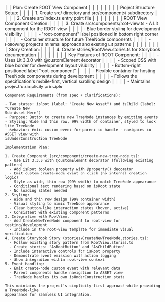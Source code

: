 │ │ Plan: Create ROOT View Component                                                                                                                               │ │
│ │                                                                                                                                                                │ │
│ │ Project Structure Setup:                                                                                                                                       │ │
│ │ 1. Create src/ directory and src/components/ subdirectory                                                                                                      │ │
│ │ 2. Create src/index.ts entry point file                                                                                                                        │ │
│ │                                                                                                                                                                │ │
│ │ ROOT View Component Creation:                                                                                                                                  │ │
│ │ 3. Create src/components/root-view.ts - A Lit component for the ROOT view                                                                                      │ │
│ │ - Blue border styling for development visibility                                                                                                               │ │
│ │ - "root-component" label positioned in bottom right corner                                                                                                     │ │
│ │ - Container structure for future TreeNode components                                                                                                           │ │
│ │ - Following project's minimal approach and existing Lit patterns                                                                                               │ │
│ │                                                                                                                                                                │ │
│ │ Story Creation:                                                                                                                                                │ │
│ │ 4. Create stories/RootView.stories.ts for Storybook documentation                                                                                              │ │
│ │                                                                                                                                                                │ │
│ │ Key Features of ROOT Component:                                                                                                                                │ │
│ │ - Uses Lit 3.3.0 with @customElement decorator                                                                                                                 │ │
│ │ - Scoped CSS with blue border for development layout visibility                                                                                                │ │
│ │ - Bottom-right positioned label "root-component"                                                                                                               │ │
│ │ - Flexible container for hosting TreeNode components during development                                                                                        │ │
│ │ - Follows the specification's mobile-first, vertical scrolling design                                                                                          │ │
│ │ - Maintains project's simplicity principle 




    Component Requirements (from spec + clarifications):

    - Two states: isRoot (label: "Create New Asset") and isChild (label: "Create New 
    Sub-Asset Here")
    - Purpose: Button to create new TreeNode instances by emitting events
    - Styling: Wide and thin row, 99% width of container, styled to look like TreeNode
    - Behavior: Emits custom event for parent to handle - navigates to ASSET view with 
    isUnderConstruction TreeNode

    Implementation Plan:

    1. Create Component (src/components/create-new-tree-node.ts):
      - Use Lit 3.3.0 with @customElement decorator (following existing pattern)
      - Add isRoot boolean property with @property() decorator
      - Emit custom create-node event on click (no internal creation logic)
      - Style as wide, thin row (99% width) to match TreeNode appearance
      - Conditional text rendering based on isRoot state
      - No loading states needed
    2. Styling:
      - Wide and thin row design (99% container width)
      - Visual styling to mimic TreeNode appearance
      - Clear button-like interaction states (hover, active)
      - Consistent with existing component patterns
    3. Integration with RootView:
      - Add CreateNewTreeNode component to root-view for testing/development
      - Include in the root-view template for immediate visual verification
    4. Create Storybook Story (stories/CreateNewTreeNode.stories.ts):
      - Follow existing story pattern from RootView.stories.ts
      - Create stories: "AsRootButton" and "AsChildButton"
      - Include interactive controls for isRoot property
      - Demonstrate event emission with action logging
      - Show integration within root-view context
    5. Event Handling:
      - Emit create-node custom event with relevant data
      - Parent components handle navigation to ASSET view
      - TreeNode handles its own isUnderConstruction state

    This maintains the project's simplicity-first approach while providing a TreeNode-like 
    appearance for seamless UI integration.